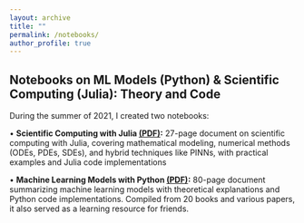 ```yaml
---
layout: archive
title: ""
permalink: /notebooks/
author_profile: true
---
```



## Notebooks on ML Models (Python) & Scientific Computing (Julia): Theory and Code


During the summer of 2021, I created two notebooks:

•	**Scientific Computing with Julia [(PDF)](https://o2-ch4.github.io/files/Julia_Notebooks.pdf):** 27-page document on scientific computing with Julia, covering mathematical modeling, numerical methods (ODEs, PDEs, SDEs), and hybrid techniques like PINNs, with practical examples and Julia code implementations


•	**Machine Learning Models with Python [(PDF)](https://o2-ch4.github.io/files/ML_Notebooks.pdf):** 80-page document summarizing machine learning models with theoretical explanations and Python code implementations. Compiled from 20 books and various papers, it also served as a learning resource for friends.
